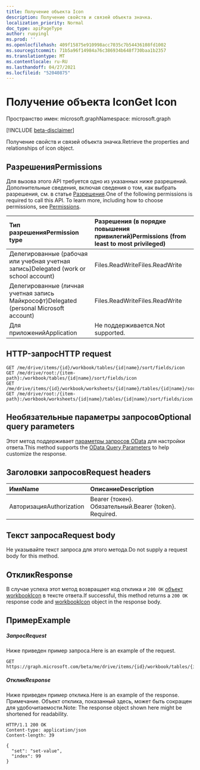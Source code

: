```yaml
---
title: Получение объекта Icon
description: Получение свойств и связей объекта значка.
localization_priority: Normal
doc_type: apiPageType
author: ruoyingl
ms.prod: ''
ms.openlocfilehash: 409f15875e910998acc7035c7b54436108fd1002
ms.sourcegitcommit: 71b5a96f14984a76c386934b648f730baa1b2357
ms.translationtype: MT
ms.contentlocale: ru-RU
ms.lasthandoff: 04/27/2021
ms.locfileid: "52040875"
---
```

# <a name="get-icon"></a><span data-ttu-id="64087-103">Получение объекта Icon</span><span class="sxs-lookup"><span data-stu-id="64087-103">Get Icon</span></span>

<span data-ttu-id="64087-104">Пространство имен: microsoft.graph</span><span class="sxs-lookup"><span data-stu-id="64087-104">Namespace: microsoft.graph</span></span>

[!INCLUDE [beta-disclaimer](../../includes/beta-disclaimer.md)]

<span data-ttu-id="64087-105">Получение свойств и связей объекта значка.</span><span class="sxs-lookup"><span data-stu-id="64087-105">Retrieve the properties and relationships of icon object.</span></span>
## <a name="permissions"></a><span data-ttu-id="64087-106">Разрешения</span><span class="sxs-lookup"><span data-stu-id="64087-106">Permissions</span></span>
<span data-ttu-id="64087-p101">Для вызова этого API требуется одно из указанных ниже разрешений. Дополнительные сведения, включая сведения о том, как выбрать разрешения, см. в статье [Разрешения](/graph/permissions-reference).</span><span class="sxs-lookup"><span data-stu-id="64087-p101">One of the following permissions is required to call this API. To learn more, including how to choose permissions, see [Permissions](/graph/permissions-reference).</span></span>

|<span data-ttu-id="64087-109">Тип разрешения</span><span class="sxs-lookup"><span data-stu-id="64087-109">Permission type</span></span>      | <span data-ttu-id="64087-110">Разрешения (в порядке повышения привилегий)</span><span class="sxs-lookup"><span data-stu-id="64087-110">Permissions (from least to most privileged)</span></span>              |
|:--------------------|:---------------------------------------------------------|
|<span data-ttu-id="64087-111">Делегированные (рабочая или учебная учетная запись)</span><span class="sxs-lookup"><span data-stu-id="64087-111">Delegated (work or school account)</span></span> | <span data-ttu-id="64087-112">Files.ReadWrite</span><span class="sxs-lookup"><span data-stu-id="64087-112">Files.ReadWrite</span></span>    |
|<span data-ttu-id="64087-113">Делегированные (личная учетная запись Майкрософт)</span><span class="sxs-lookup"><span data-stu-id="64087-113">Delegated (personal Microsoft account)</span></span> | <span data-ttu-id="64087-114">Files.ReadWrite</span><span class="sxs-lookup"><span data-stu-id="64087-114">Files.ReadWrite</span></span>    |
|<span data-ttu-id="64087-115">Для приложений</span><span class="sxs-lookup"><span data-stu-id="64087-115">Application</span></span> | <span data-ttu-id="64087-116">Не поддерживается.</span><span class="sxs-lookup"><span data-stu-id="64087-116">Not supported.</span></span> |

## <a name="http-request"></a><span data-ttu-id="64087-117">HTTP-запрос</span><span class="sxs-lookup"><span data-stu-id="64087-117">HTTP request</span></span>
<!-- { "blockType": "ignored" } -->
```http
GET /me/drive/items/{id}/workbook/tables/{id|name}/sort/fields/icon
GET /me/drive/root:/{item-path}:/workbook/tables/{id|name}/sort/fields/icon
GET /me/drive/items/{id}/workbook/worksheets/{id|name}/tables/{id|name}/sort/fields/icon
GET /me/drive/root:/{item-path}:/workbook/worksheets/{id|name}/tables/{id|name}/sort/fields/icon
```
## <a name="optional-query-parameters"></a><span data-ttu-id="64087-118">Необязательные параметры запросов</span><span class="sxs-lookup"><span data-stu-id="64087-118">Optional query parameters</span></span>
<span data-ttu-id="64087-119">Этот метод поддерживает [параметры запросов OData](/graph/query-parameters) для настройки ответа.</span><span class="sxs-lookup"><span data-stu-id="64087-119">This method supports the [OData Query Parameters](/graph/query-parameters) to help customize the response.</span></span>

## <a name="request-headers"></a><span data-ttu-id="64087-120">Заголовки запросов</span><span class="sxs-lookup"><span data-stu-id="64087-120">Request headers</span></span>
| <span data-ttu-id="64087-121">Имя</span><span class="sxs-lookup"><span data-stu-id="64087-121">Name</span></span>      |<span data-ttu-id="64087-122">Описание</span><span class="sxs-lookup"><span data-stu-id="64087-122">Description</span></span>|
|:----------|:----------|
| <span data-ttu-id="64087-123">Авторизация</span><span class="sxs-lookup"><span data-stu-id="64087-123">Authorization</span></span>  | <span data-ttu-id="64087-p102">Bearer {токен}. Обязательный.</span><span class="sxs-lookup"><span data-stu-id="64087-p102">Bearer {token}. Required.</span></span> |

## <a name="request-body"></a><span data-ttu-id="64087-126">Текст запроса</span><span class="sxs-lookup"><span data-stu-id="64087-126">Request body</span></span>
<span data-ttu-id="64087-127">Не указывайте текст запроса для этого метода.</span><span class="sxs-lookup"><span data-stu-id="64087-127">Do not supply a request body for this method.</span></span>

## <a name="response"></a><span data-ttu-id="64087-128">Отклик</span><span class="sxs-lookup"><span data-stu-id="64087-128">Response</span></span>

<span data-ttu-id="64087-129">В случае успеха этот метод возвращает код отклика и `200 OK` [объект workbookIcon](../resources/workbookicon.md) в тексте ответа.</span><span class="sxs-lookup"><span data-stu-id="64087-129">If successful, this method returns a `200 OK` response code and [workbookIcon](../resources/workbookicon.md) object in the response body.</span></span>
## <a name="example"></a><span data-ttu-id="64087-130">Пример</span><span class="sxs-lookup"><span data-stu-id="64087-130">Example</span></span>
##### <a name="request"></a><span data-ttu-id="64087-131">Запрос</span><span class="sxs-lookup"><span data-stu-id="64087-131">Request</span></span>
<span data-ttu-id="64087-132">Ниже приведен пример запроса.</span><span class="sxs-lookup"><span data-stu-id="64087-132">Here is an example of the request.</span></span>
<!-- {
  "blockType": "request",
  "name": "get_icon"
}-->
```http
GET https://graph.microsoft.com/beta/me/drive/items/{id}/workbook/tables/{id|name}/sort/fields/icon
```
##### <a name="response"></a><span data-ttu-id="64087-133">Отклик</span><span class="sxs-lookup"><span data-stu-id="64087-133">Response</span></span>
<span data-ttu-id="64087-134">Ниже приведен пример отклика.</span><span class="sxs-lookup"><span data-stu-id="64087-134">Here is an example of the response.</span></span> <span data-ttu-id="64087-135">Примечание. Объект отклика, показанный здесь, может быть сокращен для удобочитаемости.</span><span class="sxs-lookup"><span data-stu-id="64087-135">Note: The response object shown here might be shortened for readability.</span></span>
<!-- {
  "blockType": "response",
  "truncated": true,
  "@odata.type": "microsoft.graph.workbookIcon"
} -->
```http
HTTP/1.1 200 OK
Content-type: application/json
Content-length: 39

{
  "set": "set-value",
  "index": 99
}
```

<!-- uuid: 8fcb5dbc-d5aa-4681-8e31-b001d5168d79
2015-10-25 14:57:30 UTC -->
<!--
{
  "type": "#page.annotation",
  "description": "Get Icon",
  "keywords": "",
  "section": "documentation",
  "tocPath": "",
  "suppressions": []
}
-->